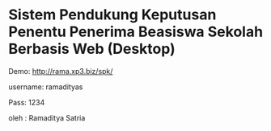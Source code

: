 # Sistem Pendukung Keputusan Penentu Penerima Beasiswa Sekolah Berbasis Web (Desktop)

Demo: http://rama.xp3.biz/spk/

username: ramadityas

Pass: 1234


oleh : Ramaditya Satria
